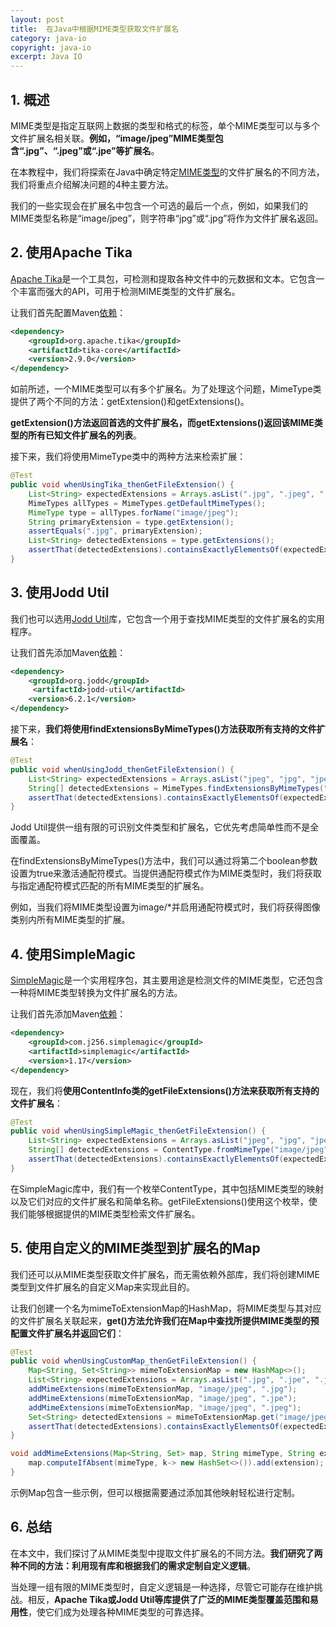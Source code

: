 ```yaml
---
layout: post
title:  在Java中根据MIME类型获取文件扩展名
category: java-io
copyright: java-io
excerpt: Java IO
---
```


## 1. 概述

MIME类型是指定互联网上数据的类型和格式的标签，单个MIME类型可以与多个文件扩展名相关联。**例如，“image/jpeg”MIME类型包含“.jpg”、“.jpeg”或“.jpe”等扩展名**。

在本教程中，我们将探索在Java中确定特定[MIME类型](https://www.baeldung.com/java-file-mime-type)的文件扩展名的不同方法，我们将重点介绍解决问题的4种主要方法。

我们的一些实现会在扩展名中包含一个可选的最后一个点，例如，如果我们的MIME类型名称是“image/jpeg”，则字符串“jpg”或“.jpg”将作为文件扩展名返回。

## 2. 使用Apache Tika

[Apache Tika](http://tika.apache.org/)是一个工具包，可检测和提取各种文件中的元数据和文本。它包含一个丰富而强大的API，可用于检测MIME类型的文件扩展名。

让我们首先配置Maven[依赖](https://mvnrepository.com/artifact/org.apache.tika/tika-core)：

```xml
<dependency>
    <groupId>org.apache.tika</groupId>
    <artifactId>tika-core</artifactId>
    <version>2.9.0</version>
</dependency>
```

如前所述，一个MIME类型可以有多个扩展名。为了处理这个问题，MimeType类提供了两个不同的方法：getExtension()和getExtensions()。

**getExtension()方法返回首选的文件扩展名，而getExtensions()返回该MIME类型的所有已知文件扩展名的列表**。

接下来，我们将使用MimeType类中的两种方法来检索扩展：

```java
@Test
public void whenUsingTika_thenGetFileExtension() {
    List<String> expectedExtensions = Arrays.asList(".jpg", ".jpeg", ".jpe", ".jif", ".jfif", ".jfi");
    MimeTypes allTypes = MimeTypes.getDefaultMimeTypes();
    MimeType type = allTypes.forName("image/jpeg");
    String primaryExtension = type.getExtension();
    assertEquals(".jpg", primaryExtension);
    List<String> detectedExtensions = type.getExtensions();
    assertThat(detectedExtensions).containsExactlyElementsOf(expectedExtensions);
}
```

## 3. 使用Jodd Util

我们也可以选用[Jodd Util](https://util.jodd.org/)库，它包含一个用于查找MIME类型的文件扩展名的实用程序。

让我们首先添加Maven[依赖](https://mvnrepository.com/artifact/org.jodd/jodd-util)：

```xml
<dependency>
    <groupId>org.jodd</groupId>
     <artifactId>jodd-util</artifactId>
    <version>6.2.1</version>
</dependency>
```

接下来，**我们将使用findExtensionsByMimeTypes()方法获取所有支持的文件扩展名**：

```java
@Test
public void whenUsingJodd_thenGetFileExtension() {
    List<String> expectedExtensions = Arrays.asList("jpeg", "jpg", "jpe");
    String[] detectedExtensions = MimeTypes.findExtensionsByMimeTypes("image/jpeg", false);
    assertThat(detectedExtensions).containsExactlyElementsOf(expectedExtensions);
}
```

Jodd Util提供一组有限的可识别文件类型和扩展名，它优先考虑简单性而不是全面覆盖。

在findExtensionsByMimeTypes()方法中，我们可以通过将第二个boolean参数设置为true来激活通配符模式。当提供通配符模式作为MIME类型时，我们将获取与指定通配符模式匹配的所有MIME类型的扩展名。

例如，当我们将MIME类型设置为image/\*并启用通配符模式时，我们将获得图像类别内所有MIME类型的扩展。

## 4. 使用SimpleMagic

[SimpleMagic](https://256stuff.com/sources/simplemagic/)是一个实用程序包，其主要用途是检测文件的MIME类型，它还包含一种将MIME类型转换为文件扩展名的方法。

让我们首先添加Maven[依赖](https://mvnrepository.com/artifact/com.j256.simplemagic/simplemagic)：

```xml
<dependency>
    <groupId>com.j256.simplemagic</groupId>
    <artifactId>simplemagic</artifactId>
    <version>1.17</version>
</dependency>
```

现在，我们将**使用ContentInfo类的getFileExtensions()方法来获取所有支持的文件扩展名**：

```java
@Test
public void whenUsingSimpleMagic_thenGetFileExtension() {
    List<String> expectedExtensions = Arrays.asList("jpeg", "jpg", "jpe");
    String[] detectedExtensions = ContentType.fromMimeType("image/jpeg").getFileExtensions();
    assertThat(detectedExtensions).containsExactlyElementsOf(expectedExtensions);
}
```

在SimpleMagic库中，我们有一个枚举ContentType，其中包括MIME类型的映射以及它们对应的文件扩展名和简单名称。getFileExtensions()使用这个枚举，使我们能够根据提供的MIME类型检索文件扩展名。

## 5. 使用自定义的MIME类型到扩展名的Map

我们还可以从MIME类型获取文件扩展名，而无需依赖外部库，我们将创建MIME类型到文件扩展名的自定义Map来实现此目的。

让我们创建一个名为mimeToExtensionMap的HashMap，将MIME类型与其对应的文件扩展名关联起来，**get()方法允许我们在Map中查找所提供MIME类型的预配置文件扩展名并返回它们**：

```java
@Test
public void whenUsingCustomMap_thenGetFileExtension() {
    Map<String, Set<String>> mimeToExtensionMap = new HashMap<>();
    List<String> expectedExtensions = Arrays.asList(".jpg", ".jpe", ".jpeg");
    addMimeExtensions(mimeToExtensionMap, "image/jpeg", ".jpg");
    addMimeExtensions(mimeToExtensionMap, "image/jpeg", ".jpe");
    addMimeExtensions(mimeToExtensionMap, "image/jpeg", ".jpeg");
    Set<String> detectedExtensions = mimeToExtensionMap.get("image/jpeg");
    assertThat(detectedExtensions).containsExactlyElementsOf(expectedExtensions);
}

void addMimeExtensions(Map<String, Set> map, String mimeType, String extension) {
    map.computeIfAbsent(mimeType, k-> new HashSet<>()).add(extension);
}
```

示例Map包含一些示例，但可以根据需要通过添加其他映射轻松进行定制。

## 6. 总结

在本文中，我们探讨了从MIME类型中提取文件扩展名的不同方法。**我们研究了两种不同的方法：利用现有库和根据我们的需求定制自定义逻辑**。

当处理一组有限的MIME类型时，自定义逻辑是一种选择，尽管它可能存在维护挑战。相反，**Apache Tika或Jodd Util等库提供了广泛的MIME类型覆盖范围和易用性**，使它们成为处理各种MIME类型的可靠选择。